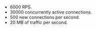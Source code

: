 * 6000 RPS.
* 30000 concurrently active connections.
* 500 new connections per second.
* 20 MB of traffic per second.